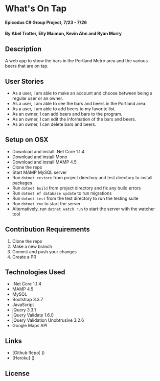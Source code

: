 # What's On Tap

#### Epicodus C# Group Project, 7/23 - 7/26

#### By Abel Trotter, Elly Maimon, Kevin Ahn and Ryan Murry

## Description

A web app to show the bars in the Portland Metro area and the various beers that are on tap.

## User Stories

* As a user, I am able to make an account and choose between being a regular user or an owner.
* As a user, I am able to see the bars and beers in the Portland area.
* As a user, I am able to add beers to my favorite list.
* As an owner, I can add beers and bars to the program.
* As an owner, I can edit the information of the bars and beers.
* As an owner, I can delete bars and beers.

## Setup on OSX

* Download and install .Net Core 1.1.4
* Download and install Mono
* Download and install MAMP 4.5
* Clone the repo
* Start MAMP MySQL server
* Run `dotnet restore` from project directory and test directory to install packages
* Run `dotnet build` from project directory and fix any build errors
* Run `dotnet ef database update` to run migrations
* Run `dotnet test` from the test directory to run the testing suite
* Run `dotnet run` to start the server
* Alternatively, run `dotnet watch run` to start the server with the watcher tool

## Contribution Requirements

1. Clone the repo
1. Make a new branch
1. Commit and push your changes
1. Create a PR

## Technologies Used

* .Net Core 1.1.4
* MAMP 4.5
* MySQL
* Bootstrap 3.3.7
* JavaScript
* jQuery 3.3.1
* jQuery Validate 1.6.0
* jQuery Validation Unobtrusive 3.2.6
* Google Maps API

## Links

* [Github Repo] ()
* [Heroku] ()

## License
